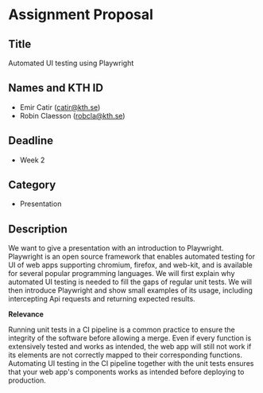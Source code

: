 # Assignment Proposal

## Title

Automated UI testing using Playwright

## Names and KTH ID

  - Emir Catir (catir@kth.se)
  - Robin Claesson (robcla@kth.se)

## Deadline

- Week 2

## Category

- Presentation


## Description

We want to give a presentation with an introduction to Playwright. Playwright is an open source framework that enables automated testing for UI of web apps supporting chromium, firefox, and web-kit, and is available for several popular programming languages. 
We will first explain why automated UI testing is needed to fill the gaps of regular unit tests. We will then introduce Playwright and show small examples of its usage, including intercepting Api requests and returning expected results. 


**Relevance**

Running unit tests in a CI pipeline is a common practice to ensure the integrity of the software before allowing a merge. Even if every function is extensively tested and works as intended, the web app will still not work if its elements are not correctly mapped to their corresponding functions. Automating UI testing in the CI pipeline together with the unit tests ensures that your web app's components works as intended before deploying to production.  